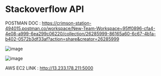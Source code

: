 # Stackoverflow API
POSTMAN DOC : https://crimson-station-494015.postman.co/workspace/New-Team-Workspace~95ff0896-cfa4-4e08-a999-6ea299c06220/collection/26285999-86165a60-6c67-4b1a-b402-0572b3df33af?action=share&creator=26285999


![image](https://github.com/Gaurav098766/demo100/assets/97042529/b561e063-dd5a-4166-8e17-2d7dca087efe)


![image](https://github.com/Gaurav098766/demo100/assets/97042529/d9af05d0-2fe8-4f7c-b721-df1e08e9faf5)


AWS EC2 LINK : http://13.233.178.211:5000
